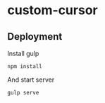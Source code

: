 # custom-cursor

## Deployment

Install gulp

```shell
npm install
```

And start server

```shell
gulp serve
```